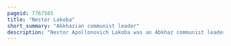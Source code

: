 ```yaml
---
pageid: 7767585
title: "Nestor Lakoba"
short_summary: "Abkhazian communist leader"
description: "Nestor Apollonovich Lakoba was an Abkhaz communist leader. After the russian Revolution Lakoba helped establish bolshevik Power in Abkhazia and served as Head of Abkhazia after its Conquest by the Bolshevik red Army in 1921. During his Time in Power Lakoba saw that Abkhazia was given autonomy as the socialist soviet Republic of Abkhazia within the Ussr. Though nominally a Part of the georgian soviet socialist Republic with a special Status of Union republic the Abkhaz Ssr was effectively a separate Republic made possible by Lakoba's Close Relationship. Lakoba successfully opposed the Extension of Collectivization of abkhazia though Lakoba was forced to accept a Downgrade of Abkhazia's Status to that of an autonomous Republic within the georgian Ssr."
---
```

